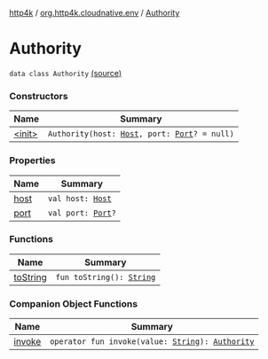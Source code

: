 [http4k](../../index.md) / [org.http4k.cloudnative.env](../index.md) / [Authority](./index.md)

# Authority

`data class Authority` [(source)](https://github.com/http4k/http4k/blob/master/http4k-cloudnative/src/main/kotlin/org/http4k/cloudnative/env/Authority.kt#L3)

### Constructors

| Name | Summary |
|---|---|
| [&lt;init&gt;](-init-.md) | `Authority(host: `[`Host`](../-host/index.md)`, port: `[`Port`](../-port/index.md)`? = null)` |

### Properties

| Name | Summary |
|---|---|
| [host](host.md) | `val host: `[`Host`](../-host/index.md) |
| [port](port.md) | `val port: `[`Port`](../-port/index.md)`?` |

### Functions

| Name | Summary |
|---|---|
| [toString](to-string.md) | `fun toString(): `[`String`](https://kotlinlang.org/api/latest/jvm/stdlib/kotlin/-string/index.html) |

### Companion Object Functions

| Name | Summary |
|---|---|
| [invoke](invoke.md) | `operator fun invoke(value: `[`String`](https://kotlinlang.org/api/latest/jvm/stdlib/kotlin/-string/index.html)`): `[`Authority`](./index.md) |
